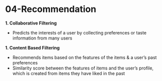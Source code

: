 # 04-Recommendation

**1. Collaborative Filtering**
* Predicts the interests of a user by collecting preferences or taste information from many users


**1. Content Based Filtering**
* Recommends items based on the features of the items & a user’s past preferences
* Similarity score between the features of items and the user’s profile, which is created from items they have liked in the past